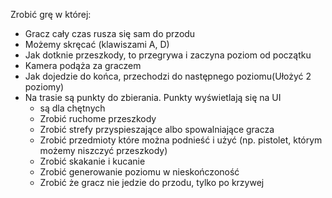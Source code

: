 Zrobić grę w której:
-	Gracz cały czas rusza się sam do przodu
-	Możemy skręcać (klawiszami A, D)
-	Jak dotknie przeszkody, to przegrywa i zaczyna poziom od początku
-	Kamera podąża za graczem
-	Jak dojedzie do końca, przechodzi do następnego poziomu(Ułożyć 2 poziomy)
- Na trasie są punkty do zbierania. Punkty wyświetlają się na UI
	* są dla chętnych
	* Zrobić ruchome przeszkody
	* Zrobić strefy przyspieszające albo spowalniające gracza
	* Zrobić przedmioty które można podnieść i użyć (np. pistolet, którym możemy niszczyć przeszkody)
	* Zrobić skakanie i kucanie
	* Zrobić generowanie poziomu w nieskończoność
	* Zrobić że gracz nie jedzie do przodu, tylko po krzywej
